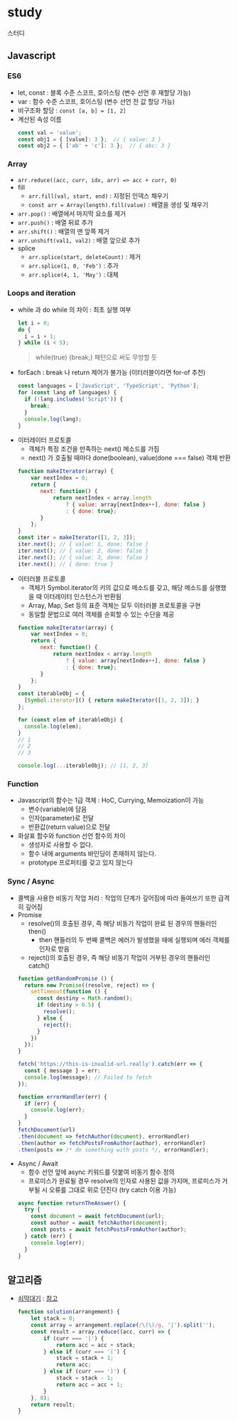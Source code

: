 # study
스터디


## Javascript

### ES6
- let, const : 블록 수준 스코프, 호이스팅 (변수 선언 후 재할당 가능)
- var : 함수 수준 스코프, 호이스팅 (변수 선언 전 값 할당 가능)
- 비구조화 할당 : `const [a, b] = [1, 2]`
- 계산된 속성 이름
  ```javascript
  const val = 'value';
  const obj1 = { [value]: 3 };  // { value: 3 }
  const obj2 = { ['ab' + 'c']: 3 };  // { abc: 3 }
  ```

### Array
- `arr.reduce((acc, curr, idx, arr) => acc + curr, 0)`
- fill
  - `arr.fill(val, start, end)` : 지정된 인덱스 채우기
  - `const arr = Array(length).fill(value)` : 배열을 생성 및 채우기
- `arr.pop()` : 배열에서 마지막 요소를 제거
- `arr.push()` : 배열 뒤로 추가
- `arr.shift()` : 배열의 맨 앞쪽 제거
- `arr.unshift(val1, val2)` : 배열 앞으로 추가
- splice
  - `arr.splice(start, deleteCount)` : 제거
  - `arr.splice(1, 0, 'Feb')` : 추가
  - `arr.splice(4, 1, 'May')` : 대체
  
### Loops and iteration
- while 과 do while 의 차이 : 최초 실행 여부  
  ``` javascript
  let i = 0;
  do {
    i = i + 1;
  } while (i < 5);
  ```
  > while(true) {break;} 패턴으로 써도 무방할 듯
- forEach : break 나 return 제어가 불가능 (이터러블이라면 for-of 추천)
  ```javascript
  const languages = ['JavaScript', 'TypeScript', 'Python'];
  for (const lang of languages) {
    if (!lang.includes('Script')) {
      break;
    }
    console.log(lang);
  }
  ```
- 이터레이터 프로토콜
  - 객체가 특정 조건을 만족하는 next() 메소드를 가짐
  - next() 가 호출될 때마다 done(boolean), value(done === false) 객체 반환
  ```javascript
  function makeIterator(array) {
      var nextIndex = 0;
      return {
         next: function() {
             return nextIndex < array.length
                 ? { value: array[nextIndex++], done: false } 
                 : { done: true};
         }
      };
  }
  const iter = makeIterator([1, 2, 3]);
  iter.next(); // { value: 1, done: false }
  iter.next(); // { value: 2, done: false }
  iter.next(); // { value: 3, done: false }
  iter.next(); // { done: true }
  ```
- 이터러블 프로토콜
  - 객체가 Symbol.iterator의 키의 값으로 메소드를 갖고, 해당 메소드를 실행했을 때 이터레이터 인스턴스가 반환됨
  - Array, Map, Set 등의 표준 객체는 모두 이터러블 프로토콜을 구현
  - 동일할 문법으로 여러 객체를 순회할 수 있는 수단을 제공
  ```javascript
  function makeIterator(array) {
      var nextIndex = 0;
      return {
         next: function() {
             return nextIndex < array.length
                 ? { value: array[nextIndex++], done: false } 
                 : { done: true};
         }
      };
  }
  const iterableObj = {
    [Symbol.iterator]() { return makeIterator([1, 2, 3]); }
  };
  
  for (const elem of iterableObj) {
    console.log(elem);
  }
  // 1
  // 2
  // 3
  
  console.log(...iterableObj); // [1, 2, 3]
  ```

### Function
- Javascript의 함수는 1급 객체 : HoC, Currying, Memoization이 가능
  - 변수(variable)에 담음
  - 인자(parameter)로 전달
  - 반환값(return value)으로 전달
- 화살표 함수와 function 선언 함수의 차이
  - 생성자로 사용할 수 없다.
  - 함수 내에 arguments 바인딩이 존재하지 않는다.
  - prototype 프로퍼티를 갖고 있지 않는다

### Sync / Async
- 콜백을 사용한 비동기 작업 처리 : 작업의 단계가 깊어짐에 따라 들여쓰기 또한 급격히 깊어짐
- Promise
  - resolve()의 호출된 경우, 즉 해당 비동기 작업이 완료 된 경우의 핸들러인 then()
    - then 핸들러의 두 번째 콜백은 에러가 발생했을 때에 실행되며 에러 객체를 인자로 받음
  - reject()의 호출된 경우, 즉 해당 비동기 작업이 거부된 경우의 핸들러인 catch()
  ``` javascript
  function getRandomPromise () {
    return new Promise((resolve, reject) => {
      setTimeout(function () {
        const destiny = Math.random();
        if (destiny > 0.5) {
          resolve();
        } else {
          reject();
        }
      })
    });
  }
  
  fetch('https://this-is-invalid-url.really').catch(err => { 
    const { message } = err;
    console.log(message); // Failed to fetch
  });

  function errorHandler(err) {
    if (err) {
      console.log(err);
    }
  }
  fetchDocument(url)
  .then(document => fetchAuthor(document), errorHandler)
  .then(author => fetchPostsFromAuthor(author), errorHandler)
  .then(posts => /* do something with posts */, errorHandler);
  ```
- Async / Await
  - 함수 선언 앞에 async 키워드를 덧붙여 비동기 함수 정의
  - 프로미스가 완료될 경우 resolve의 인자로 사용된 값을 가지며, 프로미스가 거부될 시 오류를 그대로 위로 던진다 (try catch 이용 가능)
  ```javascript
  async function returnTheAnswer() {
    try {
      const document = await fetchDocument(url);
      const author = await fetchAuthor(document);
      const posts = await fetchPostsFromAuthor(author);
    } catch (err) {
      console.log(err);
    }
  }
  ```

## 알고리즘

- [쇠막대기](https://programmers.co.kr/learn/courses/30/lessons/42585) : [참고](https://medium.com/@nsh235482/java-coding-programmers-stack-queue-lv2-%EC%87%A0%EB%A7%89%EB%8C%80%EA%B8%B0-d3c482da3d98)
  ``` javascript
  function solution(arrangement) {
      let stack = 0;
      const array = arrangement.replace(/\(\)/g, '|').split('');
      const result = array.reduce((acc, curr) => {
          if (curr === '|') {
              return acc = acc + stack;
          } else if (curr === '(') {
              stack = stack + 1;
              return acc;
          } else if (curr === ')') {
              stack = stack - 1;
              return acc = acc + 1;
          }
      }, 0);
      return result;
  }
  ```
